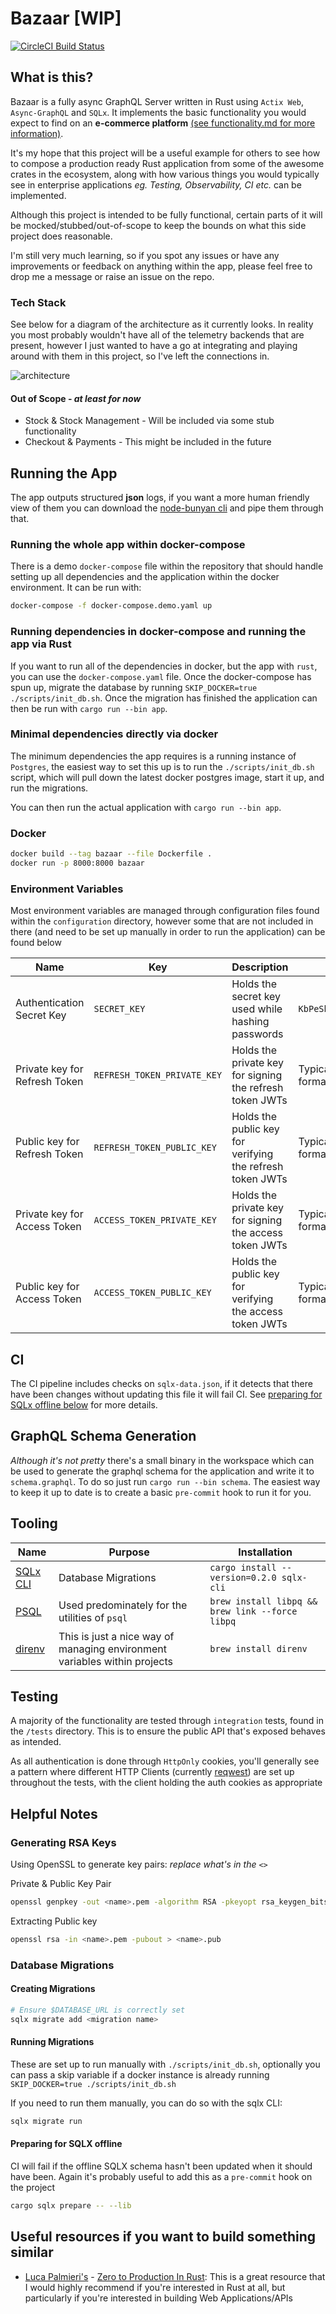 # Bazaar [WIP]

[![CircleCI Build Status](https://circleci.com/gh/naamancurtis/bazaar.svg?style=shield)](https://app.circleci.com/pipelines/github/naamancurtis/bazaar)

## What is this?

Bazaar is a fully async GraphQL Server written in Rust using `Actix Web`,
`Async-GraphQL` and `SQLx`. It implements the basic functionality you would
expect to find on an **e-commerce platform** [(see functionality.md for more information)](https://github.com/naamancurtis/bazaar/blob/main/functionality.md).

It's my hope that this project will be a useful example for others to see how to compose a production ready Rust
application from some of the awesome crates in the ecosystem, along with how various
things you would typically see in enterprise applications _eg. Testing,
Observability, CI etc._ can be implemented.

Although this project is intended to be fully functional, certain parts of it
will be mocked/stubbed/out-of-scope to keep the bounds on what this side project does reasonable.

I'm still very much learning, so if you spot any issues or have any improvements
or feedback on anything within the app, please feel free to drop me a message or
raise an issue on the repo.

### Tech Stack

See below for a diagram of the architecture as it currently looks. In reality
you most probably wouldn't have all of the telemetry backends that are present,
however I just wanted to have a go at integrating and playing around with them
in this project, so I've left the connections in.

![architecture](architecture.png)

#### Out of Scope - _at least for now_

- Stock & Stock Management - Will be included via some stub functionality
- Checkout & Payments - This might be included in the future

## Running the App

The app outputs structured **json** logs, if you want a more human friendly view of them
you can download the [node-bunyan cli](https://github.com/trentm/node-bunyan)
and pipe them through that.

### Running the whole app within docker-compose

There is a demo `docker-compose` file within the repository that should handle
setting up all dependencies and the application within the docker
environment. It can be run with:

```sh
docker-compose -f docker-compose.demo.yaml up
```

### Running dependencies in docker-compose and running the app via Rust

If you want to run all of the dependencies in docker, but the app with `rust`, you can use the
`docker-compose.yaml` file. Once the docker-compose has spun up, migrate the database by running `SKIP_DOCKER=true ./scripts/init_db.sh`.
Once the migration has finished the application can then be run with `cargo run --bin app`.

### Minimal dependencies directly via docker

The minimum dependencies the app requires is a running instance of `Postgres`, the easiest way to set this up
is to run the `./scripts/init_db.sh` script, which will pull down the latest
docker postgres image, start it up, and run the migrations.

You can then run the actual application with `cargo run --bin app`.

### Docker

```sh
docker build --tag bazaar --file Dockerfile .
docker run -p 8000:8000 bazaar
```

### Environment Variables

Most environment variables are managed through configuration files found within
the `configuration` directory, however some that are not included in there (and
need to be set up manually in order to run the application) can be found below

| Name                          | Key                         | Description                                               | Example                                 |
| ----------------------------- | --------------------------- | --------------------------------------------------------- | --------------------------------------- |
| Authentication Secret Key     | `SECRET_KEY`                | Holds the secret key used while hashing passwords         | `KbPeShVmYq3t6w9y$B&E)H@McQfTjWnZ`      |
| Private key for Refresh Token | `REFRESH_TOKEN_PRIVATE_KEY` | Holds the private key for signing the refresh token JWTs  | Typical RSA Private Key (`.pem` format) |
| Public key for Refresh Token  | `REFRESH_TOKEN_PUBLIC_KEY`  | Holds the public key for verifying the refresh token JWTs | Typical RSA Public Key (`.pem` format)  |
| Private key for Access Token  | `ACCESS_TOKEN_PRIVATE_KEY`  | Holds the private key for signing the access token JWTs   | Typical RSA Private Key (`.pem` format) |
| Public key for Access Token   | `ACCESS_TOKEN_PUBLIC_KEY`   | Holds the public key for verifying the access token JWTs  | Typical RSA Public Key (`.pem` format)  |

## CI

The CI pipeline includes checks on `sqlx-data.json`, if
it detects that there have been changes without updating this file it will fail CI. See [preparing for SQLx offline below](#preparing_for_sqlx_offline) for more details.

## GraphQL Schema Generation

_Although it's not pretty_ there's a small binary in the workspace which can be
used to generate the graphql schema for the application and write it to
`schema.graphql`. To do so just run `cargo run --bin schema`. The easiest way to
keep it up to date is to create a basic `pre-commit` hook to run it for you.

## Tooling

| Name                                                                 | Purpose                                                                   | Installation                                    |
| -------------------------------------------------------------------- | ------------------------------------------------------------------------- | ----------------------------------------------- |
| [SQLx CLI](https://github.com/launchbadge/sqlx/tree/master/sqlx-cli) | Database Migrations                                                       | `cargo install --version=0.2.0 sqlx-cli`        |
| [PSQL](https://formulae.brew.sh/formula/libpq)                       | Used predominately for the utilities of `psql`                            | `brew install libpq && brew link --force libpq` |
| [direnv](https://github.com/direnv/direnv)                           | This is just a nice way of managing environment variables within projects | `brew install direnv`                           |

## Testing

A majority of the functionality are tested through `integration` tests, found in
the `/tests` directory. This is to ensure the public API that's exposed behaves
as intended.

As all authentication is done through `HttpOnly` cookies, you'll generally see a
pattern where different HTTP Clients (currently [reqwest](https://docs.rs/reqwest/0.11.0/reqwest/index.html))
are set up throughout the tests, with the client holding the auth cookies as
appropriate

## Helpful Notes

### Generating RSA Keys

Using OpenSSL to generate key pairs: _replace what's in the `<>`_

Private & Public Key Pair

```sh
openssl genpkey -out <name>.pem -algorithm RSA -pkeyopt rsa_keygen_bits:<len>
```

Extracting Public key

```sh
openssl rsa -in <name>.pem -pubout > <name>.pub
```

### Database Migrations

#### Creating Migrations

```sh
# Ensure $DATABASE_URL is correctly set
sqlx migrate add <migration name>
```

#### Running Migrations

These are set up to run manually with `./scripts/init_db.sh`, optionally you can
pass a skip variable if a docker instance is already running `SKIP_DOCKER=true ./scripts/init_db.sh`

If you need to run them manually, you can do so with the sqlx CLI:

```sh
sqlx migrate run
```

#### Preparing for SQLX offline

CI will fail if the offline SQLX schema hasn't been updated when it should have
been. Again it's probably useful to add this as a `pre-commit` hook on the
project

```sh
cargo sqlx prepare -- --lib
```

## Useful resources if you want to build something similar

- [Luca Palmieri's](https://github.com/LukeMathWalker) - [Zero to Production In Rust](https://www.zero2prod.com/): This is a
  great resource that I would highly recommend if you're interested in Rust
  at all, but particularly if you're interested in building Web
  Applications/APIs
